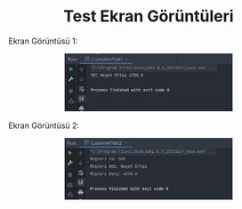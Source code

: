 <h1 align="center"> Test Ekran Görüntüleri </h1>

Ekran Görüntüsü 1:<br />
<p align="center">
  <img src="img/img.png" alt="" width="60%" height="30%">
</p>

Ekran Görüntüsü 2:<br />
<p align="center">
  <img src="img/img-1.png" alt="" width="60%" height="30%">
</p>